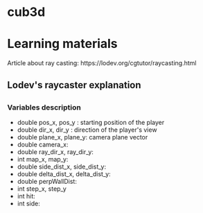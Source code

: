 # cub3d
<h1>Learning materials</h1>
Article about ray casting: https://lodev.org/cgtutor/raycasting.html
<h2>Lodev's raycaster explanation<h2>
<p>
<h3>Variables description</h3>
<ul>
    <li> double pos_x, pos_y : starting position of the player </li>
    <li> double dir_x, dir_y : direction of the player's view</li>
    <li> double plane_x, plane_y: camera plane vector</li>
    <li> double camera_x: </li>
    <li> double ray_dir_x, ray_dir_y:</li>
    <li> int map_x, map_y:</li>
    <li> double side_dist_x, side_dist_y: </li>
    <li> double delta_dist_x, delta_dist_y: </li>
    <li> double perpWallDist:</li>
    <li> int step_x, step_y</li>
    <li> int hit: </li>
    <li> int side: </li>
</ul>
</p>

